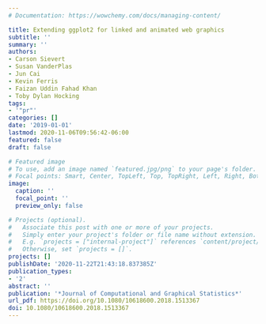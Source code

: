 ```yaml
---
# Documentation: https://wowchemy.com/docs/managing-content/

title: Extending ggplot2 for linked and animated web graphics
subtitle: ''
summary: ''
authors:
- Carson Sievert
- Susan VanderPlas
- Jun Cai
- Kevin Ferris
- Faizan Uddin Fahad Khan
- Toby Dylan Hocking
tags:
- '"pr"'
categories: []
date: '2019-01-01'
lastmod: 2020-11-06T09:56:42-06:00
featured: false
draft: false

# Featured image
# To use, add an image named `featured.jpg/png` to your page's folder.
# Focal points: Smart, Center, TopLeft, Top, TopRight, Left, Right, BottomLeft, Bottom, BottomRight.
image:
  caption: ''
  focal_point: ''
  preview_only: false

# Projects (optional).
#   Associate this post with one or more of your projects.
#   Simply enter your project's folder or file name without extension.
#   E.g. `projects = ["internal-project"]` references `content/project/deep-learning/index.md`.
#   Otherwise, set `projects = []`.
projects: []
publishDate: '2020-11-22T21:43:18.837385Z'
publication_types:
- '2'
abstract: ''
publication: '*Journal of Computational and Graphical Statistics*'
url_pdf: https://doi.org/10.1080/10618600.2018.1513367
doi: 10.1080/10618600.2018.1513367
---
```

